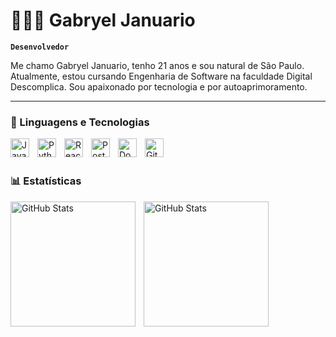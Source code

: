 # 🧑🏾‍💻 Gabryel Januario

**`Desenvolvedor`**

Me chamo Gabryel Januario, tenho 21 anos e sou natural de São Paulo. Atualmente, estou cursando Engenharia de Software na faculdade Digital Descomplica. Sou apaixonado por tecnologia e por autoaprimoramento.

---

### 🤖 Linguagens e Tecnologias


<img
    align="left" 
    alt="Java"
    title="Java" 
    width="30px" 
    style="padding-right: 10px;" 
  src="https://cdn.jsdelivr.net/gh/devicons/devicon@latest/icons/java/java-original.svg" 
  />

  <img 
    align="left" 
    alt="Python" 
    title="Python"
    width="30px" 
    style="padding-right: 10px;" 
    src="https://cdn.jsdelivr.net/gh/devicons/devicon@latest/icons/python/python-original.svg" 
/>
<img 
    align="left" 
    alt="React"
    title="React" 
    width="30px" 
    style="padding-right: 10px;" 
    src="https://cdn.jsdelivr.net/gh/devicons/devicon@latest/icons/react/react-original.svg" 
/>
<img
   align="left" 
    alt="Postgressqsl"
    title="Postgressqsl" 
    width="30px" 
    style="padding-right: 10px;" 
  src="https://cdn.jsdelivr.net/gh/devicons/devicon@latest/icons/postgresql/postgresql-original.svg" 
  />
<img
  align="left" 
    alt="Docker"
    title="Docker" 
    width="30px" 
    style="padding-right: 10px;" 
  src="https://cdn.jsdelivr.net/gh/devicons/devicon@latest/icons/docker/docker-original.svg"
  />
<img 
    align="left" 
    alt="Git" 
    title="Git"
    width="30px" 
    style="padding-right: 10px;" 
    src="https://cdn.jsdelivr.net/gh/devicons/devicon@latest/icons/git/git-original.svg" 
/>


<br/>
<br/>

### 📊 Estatísticas

<p>
  <img 
    align="left" 
    alt="GitHub Stats" 
    height="200" 
    style="padding-right: 10px;" 
    src="https://github-readme-stats.vercel.app/api?username=Gabryel-Januario&show_icons=true&theme=tokyonight&include_all_commits=true&locale=pt-br" 
  />

<img 
       align="left" 
       alt="GitHub Stats" 
       height="200" 
       src="https://github-readme-stats.vercel.app/api/top-langs/?username=Gabryel-Januario&theme=tokyonight&layout=compact&custom_title=Tecnologias&langs_count=9" 
   />


</p>
